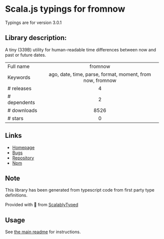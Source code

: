 
# Scala.js typings for fromnow

Typings are for version 3.0.1

## Library description:
A tiny (339B) utility for human-readable time differences between now and past or future dates.

|                    |                 |
| ------------------ | :-------------: |
| Full name          | fromnow |
| Keywords           | ago, date, time, parse, format, moment, from now, fromnow |
| # releases         | 4 |
| # dependents       | 2 |
| # downloads        | 8526 |
| # stars            | 0 |

## Links
- [Homepage](https://github.com/lukeed/fromnow#readme)
- [Bugs](https://github.com/lukeed/fromnow/issues)
- [Repository](https://github.com/lukeed/fromnow)
- [Npm](https://www.npmjs.com/package/fromnow)
    


## Note
This library has been generated from typescript code from first party type definitions.

Provided with :purple_heart: from [ScalablyTyped](https://github.com/oyvindberg/ScalablyTyped)

## Usage
See [the main readme](../../readme.md) for instructions.


